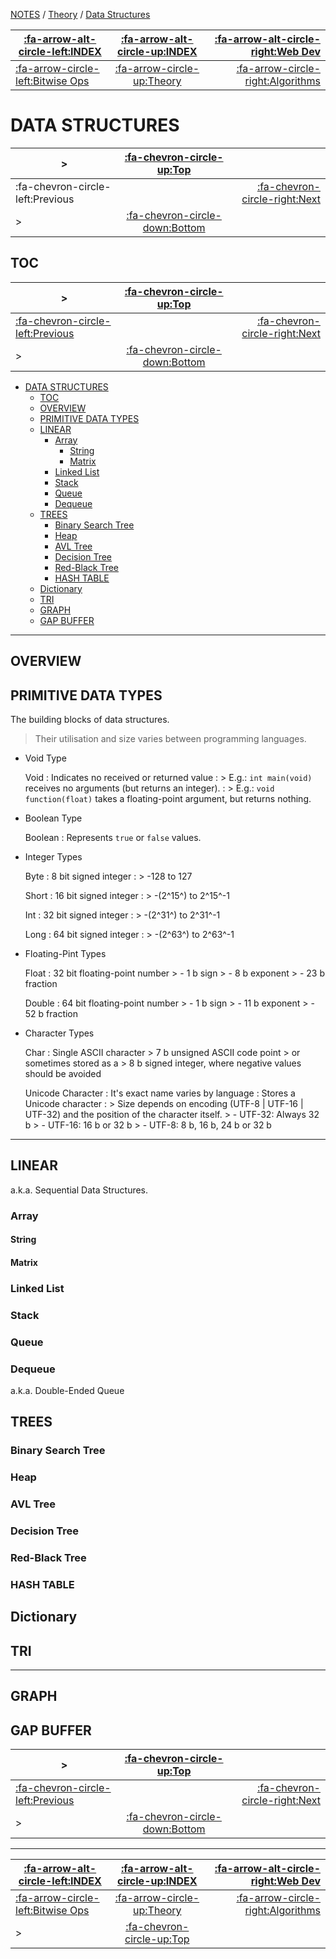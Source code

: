 <nav id="top">

[NOTES](../Index.md) / [Theory](Index.md) / [Data Structures](DataStructures.md)

| [:fa-arrow-alt-circle-left:INDEX](../Index.md)            | [:fa-arrow-alt-circle-up:INDEX](../Index.md) | [:fa-arrow-alt-circle-right:Web Dev](../WebDev/Index.md) |
| --------------------------------------------------------- | :------------------------------------------: | -------------------------------------------------------: |
| [:fa-arrow-circle-left:Bitwise Ops](BitwiseOperations.md) | [:fa-arrow-circle-up:Theory](Index.md)       | [:fa-arrow-circle-right:Algorithms](Algorithms.md)       |

</nav>

# DATA STRUCTURES

<nav>

| >                                | [:fa-chevron-circle-up:Top](#top)         |                                       |
| -------------------------------- | :---------------------------------------: | ------------------------------------: |
| :fa-chevron-circle-left:Previous |                                           | [:fa-chevron-circle-right:Next](#toc) |
| >                                | [:fa-chevron-circle-down:Bottom](#bottom) |                                       |

</nav>



## TOC

<nav>

| >                                                    | [:fa-chevron-circle-up:Top](#top)         |                                    |
| ---------------------------------------------------- | :---------------------------------------: | ---------------------------------: |
| [:fa-chevron-circle-left:Previous](#data-structures) |                                           | [:fa-chevron-circle-right:Next](#) |
| >                                                    | [:fa-chevron-circle-down:Bottom](#bottom) |                                    |

</nav>

- [DATA STRUCTURES](#data-structures)
	- [TOC](#toc)
	- [OVERVIEW](#overview)
	- [PRIMITIVE DATA TYPES](#primitive-data-types)
	- [LINEAR](#linear)
		- [Array](#array)
			- [String](#string)
			- [Matrix](#matrix)
		- [Linked List](#linked-list)
		- [Stack](#stack)
		- [Queue](#queue)
		- [Dequeue](#dequeue)
	- [TREES](#trees)
		- [Binary Search Tree](#binary-search-tree)
		- [Heap](#heap)
		- [AVL Tree](#avl-tree)
		- [Decision Tree](#decision-tree)
		- [Red-Black Tree](#red-black-tree)
		- [HASH TABLE](#hash-table)
	- [Dictionary](#dictionary)
	- [TRI](#tri)
	- [GRAPH](#graph)
	- [GAP BUFFER](#gap-buffer)

---

## OVERVIEW



## PRIMITIVE DATA TYPES

The building blocks of data structures.

> Their utilisation and size varies between programming languages. <!--TODO: Following are the typical / common values of these-->

-	Void Type

	Void
		:	Indicates no received or returned value
		:	>	 E.g.: `int main(void)` receives no arguments (but returns an integer).
		:	>	 E.g.: `void function(float)` takes a floating-point argument, but returns nothing.

-	Boolean Type

	Boolean
		:	Represents `true` or `false` values.

-	Integer Types

	Byte
		:	8 bit signed integer
		:	>	 -128 to 127
	
	Short
		:	16 bit signed integer
		:	>	 -(2^15^) to 2^15^-1

	Int
		:	32 bit signed integer
		:	>	 -(2^31^) to 2^31^-1
	
	Long
		:	64 bit signed integer
		:	>	 -(2^63^) to 2^63^-1

-	Floating-Pint Types

	Float
		:	32 bit floating-point number
			>	-	1 b sign
			>	-	8 b exponent
			>	-	23 b fraction
	
	Double
		:	64 bit floating-point number
			>	-	1 b sign
			>	-	11 b exponent
			>	-	52 b fraction

-	Character Types

	Char
		:	Single ASCII character
			>	 7 b unsigned ASCII code point
			>	 or sometimes stored as a
			>	 8 b signed integer, where negative values should be avoided

	Unicode Character
		:	It's exact name varies by language
		:	Stores a Unicode character
		:	>	Size depends on encoding (UTF-8 | UTF-16 | UTF-32) and the position of the character itself.
			>	-	UTF-32: Always 32 b
			>	-	UTF-16: 16 b or 32 b
			>	-	UTF-8: 8 b, 16 b, 24 b or 32 b

---

## LINEAR

a.k.a. Sequential Data Structures.

### Array



#### String



#### Matrix



### Linked List



### Stack



### Queue



### Dequeue

a.k.a. Double-Ended Queue




## TREES



### Binary Search Tree



### Heap



### AVL Tree



### Decision Tree



### Red-Black Tree



### HASH TABLE



## Dictionary



## TRI



---

## GRAPH



## GAP BUFFER




<nav>

| >                                        | [:fa-chevron-circle-up:Top](#top)         |                                    |
| ---------------------------------------- | :---------------------------------------: | ---------------------------------: |
| [:fa-chevron-circle-left:Previous](#toc) |                                           | [:fa-chevron-circle-right:Next](#) |
| >                                        | [:fa-chevron-circle-down:Bottom](#bottom) |                                    |

</nav>



---

<nav id="bottom">

| [:fa-arrow-alt-circle-left:INDEX](../Index.md)            | [:fa-arrow-alt-circle-up:INDEX](../Index.md) | [:fa-arrow-alt-circle-right:Web Dev](../WebDev/Index.md) |
| --------------------------------------------------------- | :------------------------------------------: | -------------------------------------------------------: |
| [:fa-arrow-circle-left:Bitwise Ops](BitwiseOperations.md) | [:fa-arrow-circle-up:Theory](Index.md)       | [:fa-arrow-circle-right:Algorithms](Algorithms.md)       |
| >                                                         | [:fa-chevron-circle-up:Top](#top)            |                                                          |

</nav>